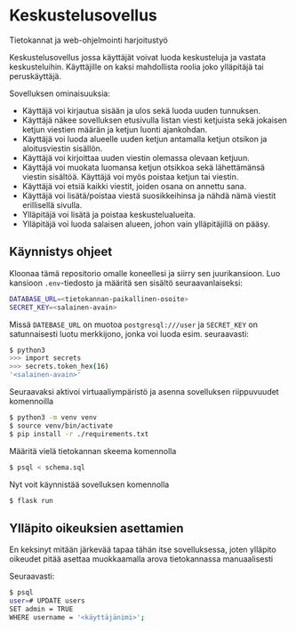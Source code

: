 # Keskustelusovellus
Tietokannat ja web-ohjelmointi harjoitustyö

Keskustelusovellus jossa käyttäjät voivat luoda keskusteluja ja vastata keskusteluihin.
Käyttäjille on kaksi mahdollista roolia joko ylläpitäjä tai peruskäyttäjä.

Sovelluksen ominaisuuksia:
    
  - Käyttäjä voi kirjautua sisään ja ulos sekä luoda uuden tunnuksen.
  - Käyttäjä näkee sovelluksen etusivulla listan viesti ketjuista sekä jokaisen ketjun viestien määrän ja ketjun luonti ajankohdan.
  - Käyttäjä voi luoda alueelle uuden ketjun antamalla ketjun otsikon ja aloitusviestin sisällön.
  - Käyttäjä voi kirjoittaa uuden viestin olemassa olevaan ketjuun.
  - Käyttäjä voi muokata luomansa ketjun otsikkoa sekä lähettämänsä viestin sisältöä. Käyttäjä voi myös poistaa ketjun tai viestin.
  - Käyttäjä voi etsiä kaikki viestit, joiden osana on annettu sana.
  - Käyttäjä voi lisätä/poistaa viestä suosikkeihinsa ja nähdä nämä viestit erillisellä sivulla.
  - Ylläpitäjä voi lisätä ja poistaa keskustelualueita.
  - Ylläpitäjä voi luoda salaisen alueen, johon vain ylläpitäjillä on pääsy.


## Käynnistys ohjeet
Kloonaa tämä repositorio omalle koneellesi ja siirry sen juurikansioon. Luo kansioon `.env`-tiedosto ja määritä sen sisältö seuraavanlaiseksi:

```bash
DATABASE_URL=<tietokannan-paikallinen-osoite>
SECRET_KEY=<salainen-avain>
```
Missä `DATEBASE_URL` on muotoa `postgresql:///user`
ja `SECRET_KEY` on satunnaisesti luotu merkkijono, jonka voi luoda esim. seuraavasti:

```bash
$ python3
>>> import secrets
>>> secrets.token_hex(16)
'<salainen-avain>'
```

Seuraavaksi aktivoi virtuaaliympäristö ja asenna sovelluksen riippuvuudet komennoilla

```bash
$ python3 -m venv venv
$ source venv/bin/activate
$ pip install -r ./requirements.txt
```

Määritä vielä tietokannan skeema komennolla

```bash
$ psql < schema.sql
```

Nyt voit käynnistää sovelluksen komennolla

```bash
$ flask run
```


## Ylläpito oikeuksien asettamien
En keksinyt mitään järkevää tapaa tähän itse sovelluksessa, joten ylläpito oikeudet pitää asettaa muokkaamalla arova tietokannassa manuaalisesti

Seuraavasti:

```bash
$ psql
user=# UPDATE users
SET admin = TRUE
WHERE username = '<käyttäjänimi>';
```
